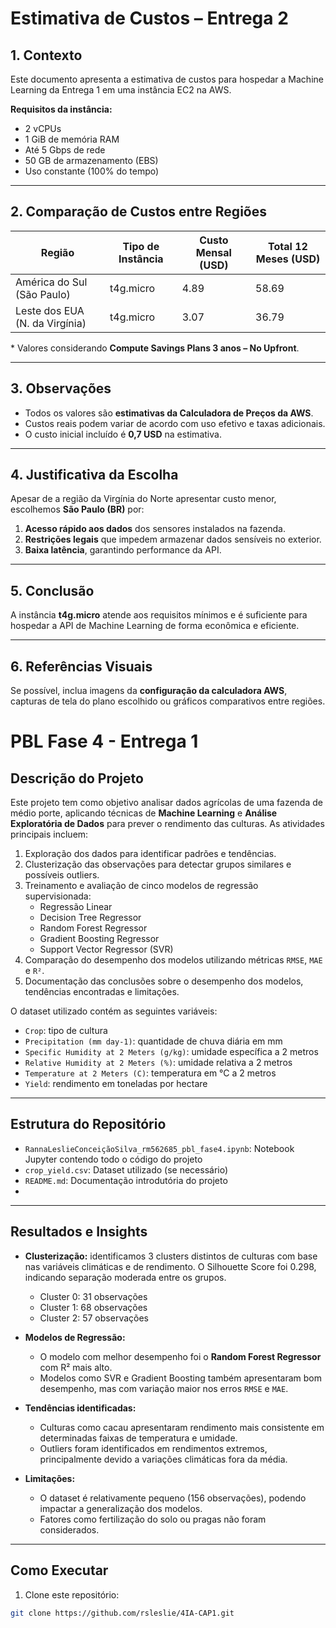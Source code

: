 # Estimativa de Custos – Entrega 2

## 1. Contexto
Este documento apresenta a estimativa de custos para hospedar a Machine Learning da Entrega 1 em uma instância EC2 na AWS.

**Requisitos da instância:**
- 2 vCPUs  
- 1 GiB de memória RAM  
- Até 5 Gbps de rede  
- 50 GB de armazenamento (EBS)  
- Uso constante (100% do tempo)  

---

## 2. Comparação de Custos entre Regiões

| Região                        | Tipo de Instância | Custo Mensal (USD) | Total 12 Meses (USD) |
|-------------------------------|-----------------|------------------|--------------------|
| América do Sul (São Paulo)    | t4g.micro       | 4.89             | 58.69              |
| Leste dos EUA (N. da Virgínia)| t4g.micro       | 3.07             | 36.79              |

\* Valores considerando **Compute Savings Plans 3 anos – No Upfront**.  

---

## 3. Observações
- Todos os valores são **estimativas da Calculadora de Preços da AWS**.  
- Custos reais podem variar de acordo com uso efetivo e taxas adicionais.  
- O custo inicial incluído é **0,7 USD** na estimativa.  

---

## 4. Justificativa da Escolha
Apesar de a região da Virgínia do Norte apresentar custo menor, escolhemos **São Paulo (BR)** por:  
1. **Acesso rápido aos dados** dos sensores instalados na fazenda.  
2. **Restrições legais** que impedem armazenar dados sensíveis no exterior.  
3. **Baixa latência**, garantindo performance da API.  

---

## 5. Conclusão
A instância **t4g.micro** atende aos requisitos mínimos e é suficiente para hospedar a API de Machine Learning de forma econômica e eficiente.

---

## 6. Referências Visuais
Se possível, inclua imagens da **configuração da calculadora AWS**, capturas de tela do plano escolhido ou gráficos comparativos entre regiões.



# PBL Fase 4 - Entrega 1

## Descrição do Projeto
Este projeto tem como objetivo analisar dados agrícolas de uma fazenda de médio porte, aplicando técnicas de **Machine Learning** e **Análise Exploratória de Dados** para prever o rendimento das culturas. As atividades principais incluem:

1. Exploração dos dados para identificar padrões e tendências.
2. Clusterização das observações para detectar grupos similares e possíveis outliers.
3. Treinamento e avaliação de cinco modelos de regressão supervisionada:
   - Regressão Linear
   - Decision Tree Regressor
   - Random Forest Regressor
   - Gradient Boosting Regressor
   - Support Vector Regressor (SVR)
4. Comparação do desempenho dos modelos utilizando métricas `RMSE`, `MAE` e `R²`.
5. Documentação das conclusões sobre o desempenho dos modelos, tendências encontradas e limitações.

O dataset utilizado contém as seguintes variáveis:
- `Crop`: tipo de cultura
- `Precipitation (mm day-1)`: quantidade de chuva diária em mm
- `Specific Humidity at 2 Meters (g/kg)`: umidade específica a 2 metros
- `Relative Humidity at 2 Meters (%)`: umidade relativa a 2 metros
- `Temperature at 2 Meters (C)`: temperatura em °C a 2 metros
- `Yield`: rendimento em toneladas por hectare

---

## Estrutura do Repositório
- `RannaLeslieConceiçãoSilva_rm562685_pbl_fase4.ipynb`: Notebook Jupyter contendo todo o código do projeto
- `crop_yield.csv`: Dataset utilizado (se necessário)
- `README.md`: Documentação introdutória do projeto
- 
---

## Resultados e Insights
- **Clusterização:** identificamos 3 clusters distintos de culturas com base nas variáveis climáticas e de rendimento. O Silhouette Score foi 0.298, indicando separação moderada entre os grupos.  
  - Cluster 0: 31 observações  
  - Cluster 1: 68 observações  
  - Cluster 2: 57 observações  

- **Modelos de Regressão:**  
  - O modelo com melhor desempenho foi o **Random Forest Regressor** com R² mais alto.  
  - Modelos como SVR e Gradient Boosting também apresentaram bom desempenho, mas com variação maior nos erros `RMSE` e `MAE`.  

- **Tendências identificadas:**  
  - Culturas como cacau apresentaram rendimento mais consistente em determinadas faixas de temperatura e umidade.  
  - Outliers foram identificados em rendimentos extremos, principalmente devido a variações climáticas fora da média.

- **Limitações:**  
  - O dataset é relativamente pequeno (156 observações), podendo impactar a generalização dos modelos.  
  - Fatores como fertilização do solo ou pragas não foram considerados.  

---

## Como Executar
1. Clone este repositório:
```bash
git clone https://github.com/rsleslie/4IA-CAP1.git
